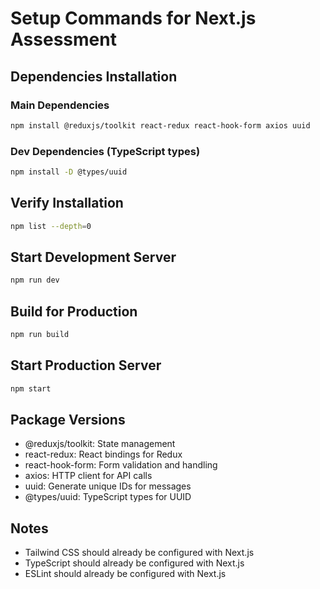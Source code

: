 # Setup Commands for Next.js Assessment

## Dependencies Installation

### Main Dependencies

```bash
npm install @reduxjs/toolkit react-redux react-hook-form axios uuid
```

### Dev Dependencies (TypeScript types)

```bash
npm install -D @types/uuid
```

## Verify Installation

```bash
npm list --depth=0
```

## Start Development Server

```bash
npm run dev
```

## Build for Production

```bash
npm run build
```

## Start Production Server

```bash
npm start
```

## Package Versions

- @reduxjs/toolkit: State management
- react-redux: React bindings for Redux
- react-hook-form: Form validation and handling
- axios: HTTP client for API calls
- uuid: Generate unique IDs for messages
- @types/uuid: TypeScript types for UUID

## Notes

- Tailwind CSS should already be configured with Next.js
- TypeScript should already be configured with Next.js
- ESLint should already be configured with Next.js
